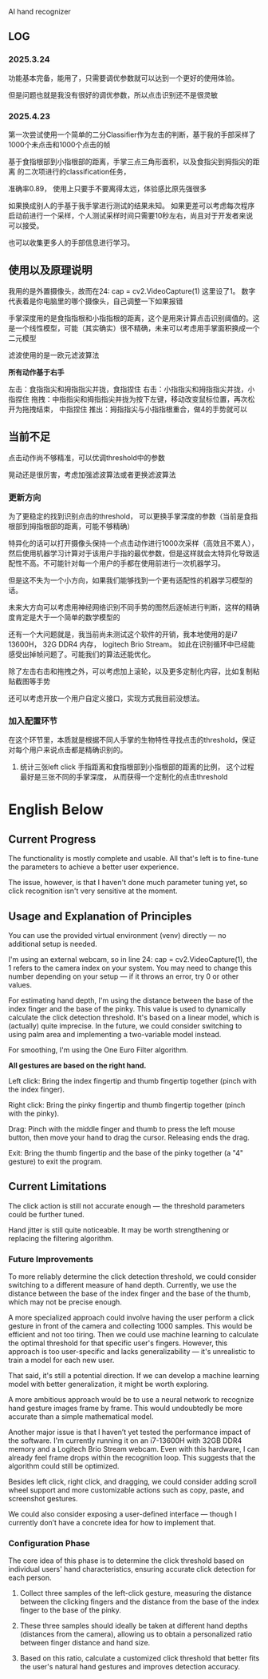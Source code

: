 AI hand recognizer

## LOG 

### 2025.3.24
功能基本完备，能用了，只需要调优参数就可以达到一个更好的使用体验。

但是问题也就是我没有很好的调优参数，所以点击识别还不是很灵敏

### 2025.4.23

第一次尝试使用一个简单的二分Classifier作为左击的判断，基于我的手部采样了1000个未点击和1000个点击的帧

基于食指根部到小指根部的距离，手掌三点三角形面积，以及食指尖到拇指尖的距离 的二次项进行的classification任务，

准确率0.89， 使用上只要手不要离得太远，体验感比原先强很多

如果换成别人的手基于我手掌进行测试的结果未知。 如果更差可以考虑每次程序启动前进行一个采样，个人测试采样时间只需要10秒左右，尚且对于开发者来说可以接受。

也可以收集更多人的手部信息进行学习。

## 使用以及原理说明

我用的是外置摄像头，故而在24: cap = cv2.VideoCapture(1) 这里设了1。 数字代表着是你电脑里的哪个摄像头，自己调整一下如果报错

手掌深度用的是食指指根和小指指根的距离，这个是用来计算点击识别阈值的。这是一个线性模型，可能（其实确实）很不精确，未来可以考虑用手掌面积换成一个二元模型

滤波使用的是一欧元滤波算法

**所有动作基于右手**

左击：食指指尖和拇指指尖并拢，食指捏住
右击：小指指尖和拇指指尖并拢，小指捏住
拖拽：中指指尖和拇指指尖并拢为按下左键，移动改变鼠标位置，再次松开为拖拽结束， 中指捏住
推出：拇指指尖与小指指根重合，做4的手势就可以

## 当前不足

点击动作尚不够精准，可以优调threshold中的参数

晃动还是很厉害，考虑加强滤波算法或者更换滤波算法

### 更新方向

为了更稳定的找到识别点击的threshold， 可以更换手掌深度的参数（当前是食指根部到拇指根部的距离，可能不够精确）

特异化的话可以打开摄像头保持一个点击动作进行1000次采样（高效且不累人），然后使用机器学习计算对于该用户手指的最优参数，但是这样就会太特异化导致适配性不高。不可能针对每一个用户的手都在使用前进行一次机器学习。

但是这不失为一个小方向，如果我们能够找到一个更有适配性的机器学习模型的话。

未来大方向可以考虑用神经网络识别不同手势的图然后逐帧进行判断，这样的精确度肯定是大于一个简单的数学模型的

还有一个大问题就是，我当前尚未测试这个软件的开销，我本地使用的是i7 13600H， 32G DDR4 内存， logitech Brio Stream。 如此在识别循环中已经能感受出掉帧问题了。可能我们的算法还能优化。

除了左击右击和拖拽之外，可以考虑加上滚轮，以及更多定制化内容，比如复制粘贴截图等手势

还可以考虑开放一个用户自定义接口，实现方式我目前没想法。

### 加入配置环节

在这个环节里，本质就是根据不同人手掌的生物特性寻找点击的threshold，保证对每个用户来说点击都是精确识别的。

1. 统计三张left click 手指距离和食指根部到小指根部的距离的比例， 这个过程最好是三张不同的手掌深度， 从而获得一个定制化的点击threshold


# English Below


## Current Progress
The functionality is mostly complete and usable. All that's left is to fine-tune the parameters to achieve a better user experience.

The issue, however, is that I haven't done much parameter tuning yet, so click recognition isn't very sensitive at the moment.

## Usage and Explanation of Principles
You can use the provided virtual environment (venv) directly — no additional setup is needed.

I'm using an external webcam, so in line 24: cap = cv2.VideoCapture(1), the 1 refers to the camera index on your system. You may need to change this number depending on your setup — if it throws an error, try 0 or other values.

For estimating hand depth, I'm using the distance between the base of the index finger and the base of the pinky. This value is used to dynamically calculate the click detection threshold. It's based on a linear model, which is (actually) quite imprecise. In the future, we could consider switching to using palm area and implementing a two-variable model instead.

For smoothing, I'm using the One Euro Filter algorithm.

**All gestures are based on the right hand.**

Left click: Bring the index fingertip and thumb fingertip together (pinch with the index finger).

Right click: Bring the pinky fingertip and thumb fingertip together (pinch with the pinky).

Drag: Pinch with the middle finger and thumb to press the left mouse button, then move your hand to drag the cursor. Releasing ends the drag.

Exit: Bring the thumb fingertip and the base of the pinky together (a "4" gesture) to exit the program.

## Current Limitations
The click action is still not accurate enough — the threshold parameters could be further tuned.

Hand jitter is still quite noticeable. It may be worth strengthening or replacing the filtering algorithm.

### Future Improvements
To more reliably determine the click detection threshold, we could consider switching to a different measure of hand depth. Currently, we use the distance between the base of the index finger and the base of the thumb, which may not be precise enough.

A more specialized approach could involve having the user perform a click gesture in front of the camera and collecting 1000 samples. This would be efficient and not too tiring. Then we could use machine learning to calculate the optimal threshold for that specific user's fingers. However, this approach is too user-specific and lacks generalizability — it's unrealistic to train a model for each new user.

That said, it's still a potential direction. If we can develop a machine learning model with better generalization, it might be worth exploring.

A more ambitious approach would be to use a neural network to recognize hand gesture images frame by frame. This would undoubtedly be more accurate than a simple mathematical model.

Another major issue is that I haven’t yet tested the performance impact of the software. I'm currently running it on an i7-13600H with 32GB DDR4 memory and a Logitech Brio Stream webcam. Even with this hardware, I can already feel frame drops within the recognition loop. This suggests that the algorithm could still be optimized.

Besides left click, right click, and dragging, we could consider adding scroll wheel support and more customizable actions such as copy, paste, and screenshot gestures.

We could also consider exposing a user-defined interface — though I currently don’t have a concrete idea for how to implement that.

### Configuration Phase
The core idea of this phase is to determine the click threshold based on individual users' hand characteristics, ensuring accurate click detection for each person.

1. Collect three samples of the left-click gesture, measuring the distance between the clicking fingers and the distance from the base of the index finger to the base of the pinky.

2. These three samples should ideally be taken at different hand depths (distances from the camera), allowing us to obtain a personalized ratio between finger distance and hand size.

3. Based on this ratio, calculate a customized click threshold that better fits the user's natural hand gestures and improves detection accuracy.